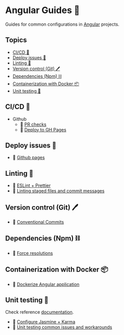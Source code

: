 # Angular Guides 📝 <!-- omit in toc -->

Guides for common configurations in [Angular](https://angular.io/) projects.

## Topics <!-- omit in toc -->

- [CI/CD 🎁](#cicd-)
- [Deploy issues 🚀](#deploy-issues-)
- [Linting 🔎](#linting-)
- [Version control (Git) 🖊️](#version-control-git-️)
- [Dependencies (Npm) ⛓️](#dependencies-npm-️)
- [Containerization with Docker 📦](#containerization-with-docker-)
- [Unit testing 🧪](#unit-testing-)

## CI/CD 🎁

- Github
  - 🔗 [PR checks](./guides/cicd/github/pr-checks.md)
  - 🔗 [Deploy to GH Pages](./guides/cicd/github/deploy-gh-pages.md)

## Deploy issues 🚀

- 🔗 [Github pages](./guides/deploy/github-pages-issues.md)

## Linting 🔎

- 🔗 [ESLint + Prettier](./guides/linting/eslint-prettier.md)
- 🔗 [Linting staged files and commit messages](./guides/linting/staged-files-and-commit-messages.md)

## Version control (Git) 🖊️

- 🔗 [Conventional Commits](./guides/version-control/conventional-commits.md)

## Dependencies (Npm) ⛓️

- 🔗 [Force resolutions](./guides/dependencies/force-resolutions.md)

## Containerization with Docker 📦

- 🔗 [Dockerize Angular application](./guides/containerization-with-docker/angular-app.md)

## Unit testing 🧪

Check reference [documentation](https://testing-angular.com/).

- 🔗 [Configure Jasmine + Karma](./guides/unit-testing/config-jasmine-karma.md)
- 🔗 [Unit testing common issues and workarounds](./guides/unit-testing/issues-and-workarounds.md)
